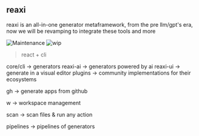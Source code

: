 ## reaxi

reaxi is an all-in-one generator metaframework,
from the pre llm/gpt's era, now we will be revamping to integrate these tools and more 

<img alt="Maintenance" src="https://img.shields.io/maintenance/yes/2025"> <img alt="wip" src="https://img.shields.io/static/v1?label=source%20code&message=wip&color=orange">

> react + cli

core/cli -> generators
reaxi-ai -> generators powered by ai
reaxi-ui -> generate in a visual editor
plugins -> community implementations for their ecosystems 

gh -> generate apps from github

w -> workspace management

scan -> scan files & run any action

pipelines -> pipelines of generators
